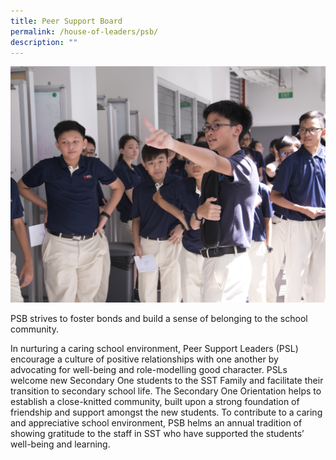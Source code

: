 ```yaml
---
title: Peer Support Board
permalink: /house-of-leaders/psb/
description: ""
---
```

![](/images/House%20of%20Leaders/sst%20sec%201%20orientation%202019-244%202.jpeg)

PSB strives to foster bonds and build a sense of belonging to the school community. 

In nurturing a caring school environment, Peer Support Leaders (PSL) encourage a culture of positive relationships with one another by advocating for well-being and role-modelling good character.  PSLs welcome new Secondary One students to the SST Family and facilitate their transition to secondary school life. The Secondary One Orientation helps to establish a close-knitted community, built upon a strong foundation of friendship and support amongst the new students. To contribute to a caring and appreciative school environment, PSB helms an annual tradition of showing gratitude to the staff in SST who have supported the students’ well-being and learning.